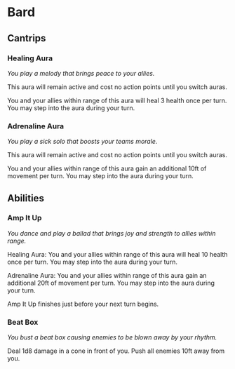 # Bard

## Cantrips

### Healing Aura

_You play a melody that brings peace to your allies._

This aura will remain active and cost no action points until you switch auras.

You and your allies within range of this aura will heal 3 health once per turn. You may step into the aura during your turn.

### Adrenaline Aura

_You play a sick solo that boosts your teams morale._

This aura will remain active and cost no action points until you switch auras.

You and your allies within range of this aura gain an additional 10ft of movement per turn. You may step into the aura during your turn.

## Abilities

### Amp It Up

_You dance and play a ballad that brings joy and strength to allies within range._

Healing Aura: You and your allies within range of this aura will heal 10 health once per turn. You may step into the aura during your turn.

Adrenaline Aura: You and your allies within range of this aura gain an additional 20ft of movement per turn. You may step into the aura during your turn.

Amp It Up finishes just before your next turn begins.

### Beat Box

_You bust a beat box causing enemies to be blown away by your rhythm._

Deal 1d8 damage in a cone in front of you. Push all enemies 10ft away from you.
